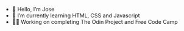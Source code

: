 - 👋 Hello, I’m Jose 
- 🌱 I’m currently learning HTML, CSS and Javascript   
-  🧑‍💻 Working on completing The Odin Project and Free Code Camp     
<!---    
Jose-Flor/Jose-Flor is a ✨ special ✨ repository because its `README.md` (this file) appears on your GitHub profile.
You can click the Preview link to take a look at your changes.
--->
